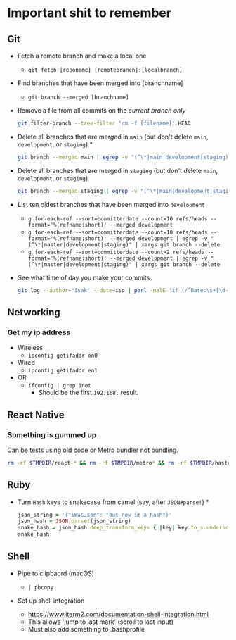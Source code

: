 # Important shit to remember

## Git

* Fetch a remote branch and make a local one
  * `git fetch [reponame] [remotebranch]:[localbranch]`

* Find branches that have been merged into [branchname]
  * `git branch --merged [branchname]`

* Remove a file from all commits on the _current branch only_

  ```sh
  git filter-branch --tree-filter 'rm -f [filename]' HEAD
  ```

* Delete all branches that are merged in `main` (but don't delete `main`, `development`, or `staging`)
  *

  ```sh
  git branch --merged main | egrep -v "(^\*|main|development|staging)" | xargs git branch --delete
  ```

* Delete all branches that are merged in `staging` (but don't delete `main`, `development`, or `staging`)
  ```sh
  git branch --merged staging | egrep -v "(^\*|main|development|staging)" | xargs git branch --delete`
  ```

* List ten oldest branches that have been merged into `development`
  * `g for-each-ref --sort=committerdate --count=10 refs/heads --format='%(refname:short)' --merged development`
  * `g for-each-ref --sort=committerdate --count=10 refs/heads --format='%(refname:short)' --merged development | egrep -v "(^\*|master|development|staging)" | xargs git branch --delete`
  * `g for-each-ref --sort=committerdate --count=2 refs/heads --format='%(refname:short)' --merged development | egrep -v "(^\*|master|development|staging)" | xargs git branch --delete`

* See what time of day you make your commits

  ```sh
  git log --author="Isak" --date=iso | perl -nalE 'if (/^Date:\s+[\d-]{10}\s(\d{2})/) { say $1+0 }' | sort | uniq -c|perl -MList::Util=max -nalE '$h{$F[1]} = $F[0]; }{ $m = max values %h; foreach (0..23) { $h{$_} = 0 if not exists $h{$_} } foreach (sort {$a <=> $b } keys %h) { say sprintf "%02d - %4d %s", $_, $h{$_}, "*"x ($h{$_} / $m * 50); }'
  ```

## Networking

### Get my ip address

* Wireless
  * `ipconfig getifaddr en0`
* Wired
  * `ipconfig getifaddr en1`
* OR
  * `ifconfig | grep inet`
    * Should be the first `192.168.` result.

## React Native

### Something is gummed up

Can be tests using old code or Metro bundler not bundling.

```sh
rm -rf $TMPDIR/react-* && rm -rf $TMPDIR/metro* && rm -rf $TMPDIR/haste*
```

## Ruby

* Turn `Hash` keys to snakecase from camel (say, after `JSON#parse!`)
  *

    ```ruby
    json_string = '{"iWasJson": "but now im a hash"}'
    json_hash = JSON.parse!(json_string)
    snake_hash = json_hash.deep_transform_keys { |key| key.to_s.underscore }
    snake_hash
    ```

## Shell

* Pipe to clipbaord (macOS)
  * `| pbcopy`

* Set up shell integration
  * <https://www.iterm2.com/documentation-shell-integration.html>
  * This allows 'jump to last mark' (scroll to last input)
  * Must also add something to .bashprofile
